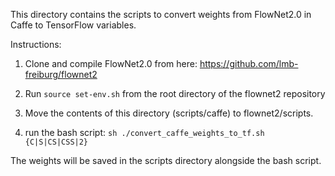 This directory contains the scripts to convert weights from FlowNet2.0 in Caffe to TensorFlow variables.

Instructions:
1) Clone and compile FlowNet2.0 from here: https://github.com/lmb-freiburg/flownet2

2) Run `source set-env.sh` from the root directory of the flownet2 repository

3) Move the contents of this directory (scripts/caffe) to flownet2/scripts.

4) run the bash script: `sh ./convert_caffe_weights_to_tf.sh {C|S|CS|CSS|2}`

The weights will be saved in the scripts directory alongside the bash script.
